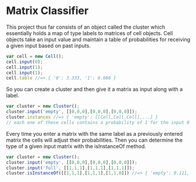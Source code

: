 Matrix Classifier
=================

This project thus far consists of an object called the cluster which essentially holds a map of type labels to matrices of cell objects. Cell objects take an input value and maintain a table of probabilities for receiving a given input based on past inputs.

```javascript
var cell = new Cell();
cell.input(0);
cell.input(1);
cell.input(1);
cell.table //=> { '0': 3.333, '1': 6.666 }
```

So you can create a cluster and then give it a matrix as input along with a label. 

```javascript
var cluster = new Cluster();
cluster.input('empty', [[0,0,0],[0,0,0],[0,0,0]]);
cluster.instances //=> { 'empty': [[Cell,Cell,Cell],...] }
// each one of these cells contains a probability of 1 for the input 0 
```
Every time you enter a matrix with the same label as a previously entered matrix the cells will adjust their probabilities. Then you can determine the type of a given input matrix with the isInstanceOf method.

```javascript
var cluster = new Cluster();
cluster.input('empty', [[0,0,0],[0,0,0],[0,0,0]]);
cluster.input('full', [[1,1,1],[1,1,1],[1,1,1]]);
cluster.isInstanceOf([[1,1,1],[1,1,1],[1,1,0]]) //=> { 'empty': 0.111, 'full': 0.888 }

```

